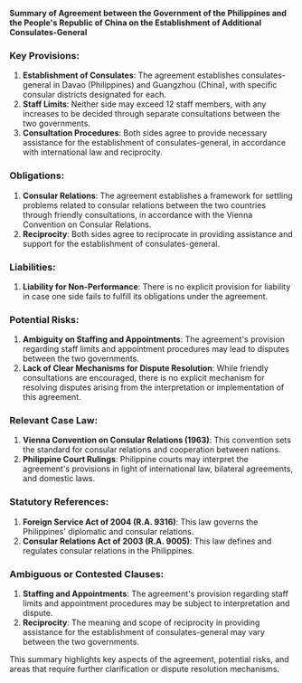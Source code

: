 **Summary of Agreement between the Government of the Philippines and the People's Republic of China on the Establishment of Additional Consulates-General**

### Key Provisions:

1. **Establishment of Consulates**: The agreement establishes consulates-general in Davao (Philippines) and Guangzhou (China), with specific consular districts designated for each.
2. **Staff Limits**: Neither side may exceed 12 staff members, with any increases to be decided through separate consultations between the two governments.
3. **Consultation Procedures**: Both sides agree to provide necessary assistance for the establishment of consulates-general, in accordance with international law and reciprocity.

### Obligations:

1. **Consular Relations**: The agreement establishes a framework for settling problems related to consular relations between the two countries through friendly consultations, in accordance with the Vienna Convention on Consular Relations.
2. **Reciprocity**: Both sides agree to reciprocate in providing assistance and support for the establishment of consulates-general.

### Liabilities:

1. **Liability for Non-Performance**: There is no explicit provision for liability in case one side fails to fulfill its obligations under the agreement.

### Potential Risks:

1. **Ambiguity on Staffing and Appointments**: The agreement's provision regarding staff limits and appointment procedures may lead to disputes between the two governments.
2. **Lack of Clear Mechanisms for Dispute Resolution**: While friendly consultations are encouraged, there is no explicit mechanism for resolving disputes arising from the interpretation or implementation of this agreement.

### Relevant Case Law:

1. **Vienna Convention on Consular Relations (1963)**: This convention sets the standard for consular relations and cooperation between nations.
2. **Philippine Court Rulings**: Philippine courts may interpret the agreement's provisions in light of international law, bilateral agreements, and domestic laws.

### Statutory References:

1. **Foreign Service Act of 2004 (R.A. 9316)**: This law governs the Philippines' diplomatic and consular relations.
2. **Consular Relations Act of 2003 (R.A. 9005)**: This law defines and regulates consular relations in the Philippines.

### Ambiguous or Contested Clauses:

1. **Staffing and Appointments**: The agreement's provision regarding staff limits and appointment procedures may be subject to interpretation and dispute.
2. **Reciprocity**: The meaning and scope of reciprocity in providing assistance for the establishment of consulates-general may vary between the two governments.

This summary highlights key aspects of the agreement, potential risks, and areas that require further clarification or dispute resolution mechanisms.